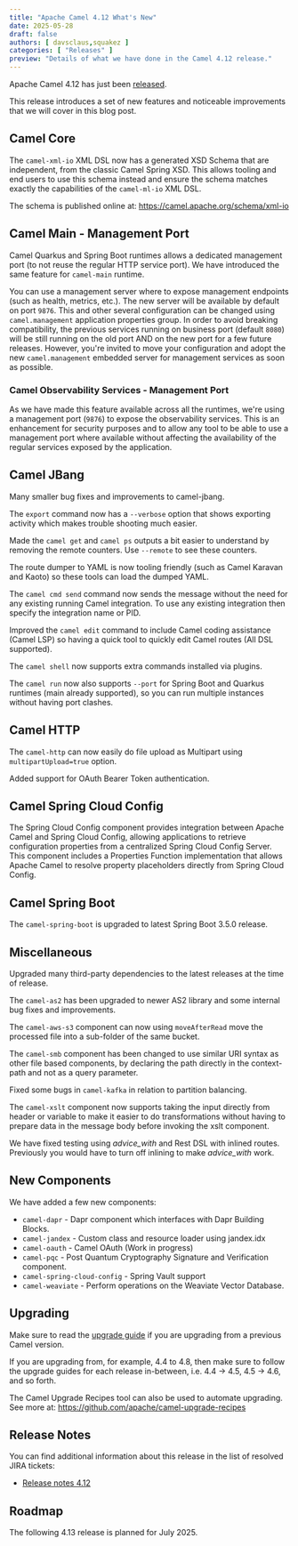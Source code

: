 ```yaml
---
title: "Apache Camel 4.12 What's New"
date: 2025-05-28
draft: false
authors: [ davsclaus,squakez ]
categories: [ "Releases" ]
preview: "Details of what we have done in the Camel 4.12 release."
---
```


Apache Camel 4.12 has just been [released](/blog/2025/05/RELEASE-4.12.0/).

This release introduces a set of new features and noticeable improvements that we will cover in this blog post.

## Camel Core

The `camel-xml-io` XML DSL now has a generated XSD Schema that are independent, from the classic Camel Spring XSD.
This allows tooling and end users to use this schema instead and ensure the schema matches exactly the capabilities
of the `camel-ml-io` XML DSL.

The schema is published online at: https://camel.apache.org/schema/xml-io

## Camel Main - Management Port

Camel Quarkus and Spring Boot runtimes allows a dedicated management port (to not reuse the regular HTTP service port).
We have introduced the same feature for `camel-main` runtime.

You can use a management server where to expose management endpoints (such as health, metrics, etc.).
The new server will be available by default on port `9876`. This and other several configuration can be changed using
`camel.management` application properties group. In order to avoid breaking compatibility, the previous services running
on business port (default `8080`) will be still running on the old port AND on the new port for a few future releases.
However, you're invited to move your configuration and adopt the new `camel.management` embedded server for management
services as soon as possible.

### Camel Observability Services - Management Port

As we have made this feature available across all the runtimes, we're using a management port (`9876`) to expose the
observability services. This is an enhancement for security purposes and to allow any tool to be able to use a
management port where available without affecting the availability of the regular services exposed by the application.

## Camel JBang

Many smaller bug fixes and improvements to camel-jbang.

The `export` command now has a `--verbose` option that shows exporting activity which makes trouble shooting much easier.

Made the `camel get` and `camel ps` outputs a bit easier to understand by removing the remote counters. Use `--remote` to see these counters.

The route dumper to YAML is now tooling friendly (such as Camel Karavan and Kaoto) so these tools can load the dumped YAML.

The `camel cmd send` command now sends the message without the need for any existing running Camel integration.
To use any existing integration then specify the integration name or PID.

Improved the `camel edit` command to include Camel coding assistance (Camel LSP) so having a quick tool to quickly edit
Camel routes (All DSL supported). 

The `camel shell` now supports extra commands installed via plugins.

The `camel run` now also supports `--port` for Spring Boot and Quarkus runtimes (main already supported),
so you can run multiple instances without having port clashes.


## Camel HTTP

The `camel-http` can now easily do file upload as Multipart using `multipartUpload=true` option.

Added support for OAuth Bearer Token authentication.

## Camel Spring Cloud Config

The Spring Cloud Config component provides integration between Apache Camel and Spring Cloud Config,
allowing applications to retrieve configuration properties from a centralized Spring Cloud Config Server.
This component includes a Properties Function implementation that allows Apache Camel to resolve property placeholders
directly from Spring Cloud Config.

## Camel Spring Boot

The `camel-spring-boot` is upgraded to latest Spring Boot 3.5.0 release.

## Miscellaneous

Upgraded many third-party dependencies to the latest releases at the time of release.

The `camel-as2` has been upgraded to newer AS2 library and some internal bug fixes and improvements.

The `camel-aws-s3` component can now using `moveAfterRead` move the processed file into a sub-folder of the same bucket.

The `camel-smb` component has been changed to use similar URI syntax as other file based components, by declaring the path
directly in the context-path and not as a query parameter.

Fixed some bugs in `camel-kafka` in relation to partition balancing.

The `camel-xslt` component now supports taking the input directly from header or variable to make it easier to do transformations
without having to prepare data in the message body before invoking the xslt component.

We have fixed testing using _advice_with_ and Rest DSL with inlined routes. Previously you would have to turn off inlining to make _advice_with_ work.

## New Components

We have added a few new components:

- `camel-dapr` - Dapr component which interfaces with Dapr Building Blocks.
- `camel-jandex` - Custom class and resource loader using jandex.idx
- `camel-oauth` - Camel OAuth (Work in progress)
- `camel-pqc` - Post Quantum Cryptography Signature and Verification component.
- `camel-spring-cloud-config` - Spring Vault support
- `camel-weaviate` - Perform operations on the Weaviate Vector Database.

## Upgrading

Make sure to read the [upgrade guide](/manual/camel-4x-upgrade-guide-4_12.html) if you are upgrading from a previous
Camel version.

If you are upgrading from, for example, 4.4 to 4.8, then make sure to follow the upgrade guides for each release
in-between, i.e.
4.4 -> 4.5, 4.5 -> 4.6, and so forth.

The Camel Upgrade Recipes tool can also be used to automate upgrading.
See more at: https://github.com/apache/camel-upgrade-recipes

## Release Notes

You can find additional information about this release in the list of resolved JIRA tickets:

- [Release notes 4.12](/releases/release-4.12.0/)

## Roadmap

The following 4.13 release is planned for July 2025.

